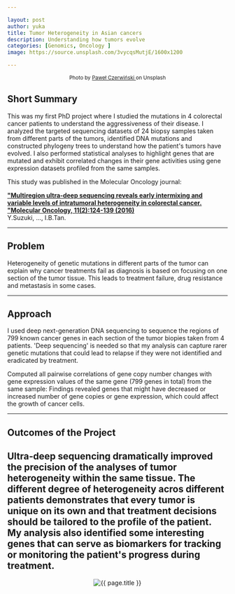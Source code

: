 ```yaml
---

layout: post
author: yuka
title: Tumor Heterogeneity in Asian cancers
description: Understanding how tumors evolve
categories: [Genomics, Oncology ]
image: https://source.unsplash.com/3vycqsMutjE/1600x1200 

---
```

<div align="center"><small>Photo by  <a href = "https://unsplash.com/photos/hNrd99q5peI">Paweł Czerwiński </a> on Unsplash</small></div>

## Short Summary
This was my first PhD project where I studied the mutations in 4 colorectal cancer patients to understand the aggressiveness of their disease. I analyzed the targeted sequencing datasets of 24 biopsy samples taken from different parts of the tumors, identified DNA mutations and constructed phylogeny trees to understand how the patient's tumors have evolved. I also performed statistical analyses to highlight genes that are mutated and exhibit correlated changes in their gene activities using gene expression datasets profiled from the same samples.

This study was published in the Molecular Oncology journal:

<p><b><a href="https://febs.onlinelibrary.wiley.com/doi/full/10.1002/1878-0261.12012">"Multiregion ultra‐deep sequencing reveals early intermixing and variable levels of intratumoral heterogeneity in colorectal cancer. "Molecular Oncology, 11(2):124-139 (2016)</a></b><br />
Y.Suzuki, ..., I.B.Tan.</p>

---
## Problem
Heterogeneity of genetic mutations in different parts of the tumor can explain why cancer treatments fail as diagnosis is based on focusing on one section of the tumor tissue.  This leads to treatment failure, drug resistance and metastasis in some cases. 

---
## Approach
I used deep next-generation DNA sequencing to sequence the regions of 799 known cancer genes in each section of the tumor biopies taken from 4 patients. 'Deep sequencing' is needed so that my analysis can capture rarer genetic mutations that could lead to relapse if they were not identified and eradicated by treatment. 



Computed all pairwise correlations of gene copy number changes with gene expression values of the same gene (799 genes in total) from the same sample: Findings revealed genes that might have decreased or increased number of gene copies or gene expression, which could affect the growth of cancer cells.


---
## Outcomes of the Project
Ultra‐deep sequencing dramatically improved the precision of the analyses of tumor heterogeneity within the same tissue. The different degree of heterogeneity acros different patients demonstrates that every tumor is unique on its own and that treatment decisions should be tailored to the profile of the patient. My analysis also identified some interesting genes that can serve as biomarkers for tracking or monitoring the patient's progress during treatment.
---


<div align="center">
  <img class="featured-image img-fluid" src="{{ site.baseurl }}/assets/images/ith-pt1.001.png" alt="{{ page.title }}">
</div>
